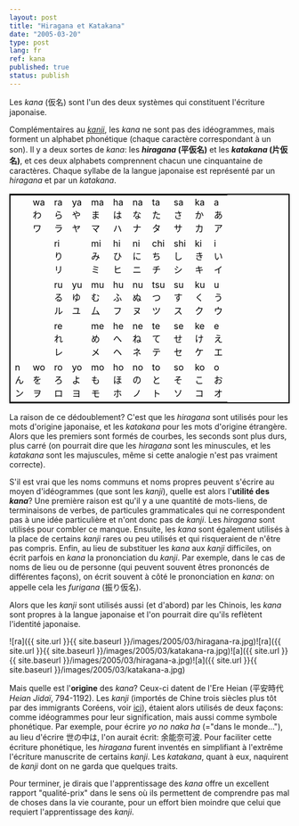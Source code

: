 ```yaml
---
layout: post
title: "Hiragana et Katakana"
date: "2005-03-20"
type: post
lang: fr
ref: kana
published: true
status: publish
---
```




Les _kana_ (仮名) sont l'un des deux systèmes qui constituent l'écriture japonaise.

Complémentaires au _[kanji](http://www.japonophile.com/article_kanji_fr.html)_, les _kana_ ne sont pas des idéogrammes, mais forment un alphabet phonétique (chaque caractère correspondant à un son). Il y a deux sortes de _kana_: les **_hiragana_ (平仮名)** et les **_katakana_ (片仮名)**, et ces deux alphabets comprennent chacun une cinquantaine de caractères. Chaque syllabe de la langue japonaise est représenté par un _hiragana_ et par un _katakana_.

<table style="border: 2px solid #000; color: #000;" align="center" width="80%"><tbody><tr><td></td><td>wa<br>わ<br>ワ</td><td>ra<br>ら<br>ラ</td><td>ya<br>や<br>ヤ</td><td>ma<br>ま<br>マ</td><td>ha<br>は<br>ハ</td><td>na<br>な<br>ナ</td><td>ta<br>た<br>タ</td><td>sa<br>さ<br>サ</td><td>ka<br>か<br>カ</td><td>a<br>あ<br>ア</td></tr><tr><td></td><td></td><td>ri<br>り<br>リ</td><td></td><td>mi<br>み<br>ミ</td><td>hi<br>ひ<br>ヒ</td><td>ni<br>に<br>ニ</td><td>chi<br>ち<br>チ</td><td>shi<br>し<br>シ</td><td>ki<br>き<br>キ</td><td>i<br>い<br>イ</td></tr><tr><td></td><td></td><td>ru<br>る<br>ル</td><td>yu<br>ゆ<br>ユ</td><td>mu<br>む<br>厶</td><td>hu<br>ふ<br>フ</td><td>nu<br>ぬ<br>ヌ</td><td>tsu<br>つ<br>ツ</td><td>su<br>す<br>ス</td><td>ku<br>く<br>ク</td><td>u<br>う<br>ウ</td></tr><tr><td></td><td></td><td>re<br>れ<br>レ</td><td></td><td>me<br>め<br>メ</td><td>he<br>へ<br>ヘ</td><td>ne<br>ね<br>ネ</td><td>te<br>て<br>テ</td><td>se<br>せ<br>セ</td><td>ke<br>け<br>ケ</td><td>e<br>え<br>エ</td></tr><tr><td>n<br>ん<br>ン</td><td>wo<br>を<br>ヲ</td><td>ro<br>ろ<br>ロ</td><td>yo<br>よ<br>ヨ</td><td>mo<br>も<br>モ</td><td>ho<br>ほ<br>ホ</td><td>no<br>の<br>ノ</td><td>to<br>と<br>ト</td><td>so<br>そ<br>ソ</td><td>ko<br>こ<br>コ</td><td>o<br>お<br>オ</td></tr></tbody></table>

La raison de ce dédoublement? C'est que les _hiragana_ sont utilisés pour les mots d'origine japonaise, et les _katakana_ pour les mots d'origine étrangère. Alors que les premiers sont formés de courbes, les seconds sont plus durs, plus carré (on pourrait dire que les _hiragana_ sont les minuscules, et les _katakana_ sont les majuscules, même si cette analogie n'est pas vraiment correcte).

S'il est vrai que les noms communs et noms propres peuvent s'écrire au moyen d'idéogrammes (que sont les _kanji_), quelle est alors l'**utilité des _kana_**? Une première raison est qu'il y a une quantité de mots-liens, de terminaisons de verbes, de particules grammaticales qui ne correspondent pas à une idée particulière et n'ont donc pas de _kanji_. Les _hiragana_ sont utilisés pour combler ce manque. Ensuite, les _kana_ sont également utilisés à la place de certains _kanji_ rares ou peu utilisés et qui risqueraient de n'être pas compris. Enfin, au lieu de substituer les _kana_ aux _kanji_ difficiles, on écrit parfois en _kana_ la prononciation du _kanji_. Par exemple, dans le cas de noms de lieu ou de personne (qui peuvent souvent êtres prononcés de différentes façons), on écrit souvent à côté le prononciation en _kana_: on appelle cela les _furigana_ (振り仮名).

Alors que les _kanji_ sont utilisés aussi (et d'abord) par les Chinois, les _kana_ sont propres à la langue japonaise et l'on pourrait dire qu'ils reflètent l'identité japonaise.

![ra]({{ site.url }}{{ site.baseurl }}/images/2005/03/hiragana-ra.jpg)![ra]({{ site.url }}{{ site.baseurl }}/images/2005/03/katakana-ra.jpg)![a]({{ site.url }}{{ site.baseurl }}/images/2005/03/hiragana-a.jpg)![a]({{ site.url }}{{ site.baseurl }}/images/2005/03/katakana-a.jpg)

Mais quelle est l'**origine** des _kana_? Ceux-ci datent de l'Ere Heian (平安時代 _Heian Jidaï_, 794-1192). Les _kanji_ (importés de Chine trois siècles plus tôt par des immigrants Coréens, voir [ici](http://www.japonophile.com/article_kanji_fr.html)), étaient alors utilisés de deux façons: comme idéogrammes pour leur signification, mais aussi comme symbole phonétique. Par exemple, pour écrire _yo no naka ha_ (="dans le monde..."), au lieu d'écrire 世の中は, l'on aurait écrit: 余能奈可波. Pour faciliter cette écriture phonétique, les _hiragana_ furent inventés en simplifiant à l'extrême l'écriture manuscrite de certains _kanji_. Les _katakana_, quant à eux, naquirent de _kanji_ dont on ne garda que quelques traits.

Pour terminer, je dirais que l'apprentissage des _kana_ offre un excellent rapport "qualité-prix" dans le sens où ils permettent de comprendre pas mal de choses dans la vie courante, pour un effort bien moindre que celui que requiert l'apprentissage des _kanji_.


